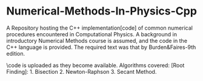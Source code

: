 # Numerical-Methods-In-Physics-Cpp

A Repository hosting the C++ implementation[code] of common numerical procedures encountered in Computational Physics. 
A background in introductory Numerical Methods course is assumed, and the code in the C++ language is provided.
The required text was that by Burden&Faires-9th edition.

\\code is uploaded as they become available.
Algorithms covered:
[Root Finding]: 1. Bisection 2. Newton-Raphson 3. Secant Method.
